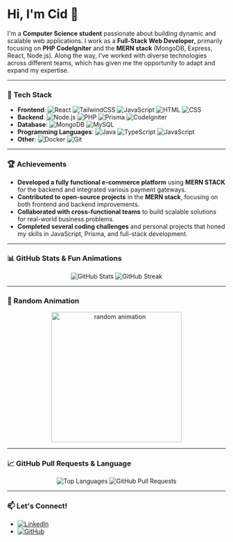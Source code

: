# Hi, I'm Cid 👋

I'm a **Computer Science student** passionate about building dynamic and scalable web applications. I work as a **Full-Stack Web Developer**, primarily focusing on **PHP CodeIgniter** and the **MERN stack** (MongoDB, Express, React, Node.js). Along the way, I’ve worked with diverse technologies across different teams, which has given me the opportunity to adapt and expand my expertise.

---

### 🔧 Tech Stack
- **Frontend**: ![React](https://img.shields.io/badge/-React-61DAFB?logo=react&logoColor=white&style=flat) ![TailwindCSS](https://img.shields.io/badge/-TailwindCSS-38B2AC?logo=tailwindcss&logoColor=white&style=flat) ![JavaScript](https://img.shields.io/badge/-JavaScript-F7DF1E?logo=javascript&logoColor=white&style=flat) ![HTML](https://img.shields.io/badge/-HTML-E34F26?logo=html5&logoColor=white&style=flat) ![CSS](https://img.shields.io/badge/-CSS-1572B6?logo=css3&logoColor=white&style=flat)
- **Backend**: ![Node.js](https://img.shields.io/badge/-Node.js-339933?logo=node.js&logoColor=white&style=flat) ![PHP](https://img.shields.io/badge/-PHP-777BB4?logo=php&logoColor=white&style=flat) ![Prisma](https://img.shields.io/badge/-Prisma-2D3748?logo=prisma&logoColor=white&style=flat) ![CodeIgniter](https://img.shields.io/badge/-CodeIgniter-EF4223?logo=codeigniter&logoColor=white&style=flat)
- **Database**: ![MongoDB](https://img.shields.io/badge/-MongoDB-47A248?logo=mongodb&logoColor=white&style=flat) ![MySQL](https://img.shields.io/badge/-MySQL-4479A1?logo=mysql&logoColor=white&style=flat)
- **Programming Languages**: ![Java](https://img.shields.io/badge/-Java-007396?logo=java&logoColor=white&style=flat) ![TypeScript](https://img.shields.io/badge/-TypeScript-007ACC?logo=typescript&logoColor=white&style=flat) ![JavaScript](https://img.shields.io/badge/-JavaScript-F7DF1E?logo=javascript&logoColor=white&style=flat)
- **Other**: ![Docker](https://img.shields.io/badge/-Docker-2496ED?logo=docker&logoColor=white&style=flat) ![Git](https://img.shields.io/badge/-Git-F05032?logo=git&logoColor=white&style=flat)

---

### 🏆 Achievements
- **Developed a fully functional e-commerce platform** using **MERN STACK** for the backend and integrated various payment gateways.
- **Contributed to open-source projects** in the **MERN stack**, focusing on both frontend and backend improvements.
- **Collaborated with cross-functional teams** to build scalable solutions for real-world business problems.
- **Completed several coding challenges** and personal projects that honed my skills in JavaScript, Prisma, and full-stack development.

---

### 📊 GitHub Stats & Fun Animations

<p align="center">
  <img src="https://github-readme-stats.vercel.app/api?username=SidLD&show_icons=true&theme=radical" alt="GitHub Stats" />
  <img src="https://github-readme-streak-stats.herokuapp.com/?user=SidLD&theme=radical" alt="GitHub Streak" />
</p>

---

### 🚀 Random Animation
<p align="center">
  <img src="https://media.giphy.com/media/LmNwrBhejkK9EFP504/giphy.gif" width="300" alt="random animation">
</p>

---

### 📈 GitHub Pull Requests & Language
<p align="center">
  <img src="https://github-readme-stats.vercel.app/api/top-langs/?username=SidLD&layout=compact&theme=radical" alt="Top Languages" />
  <img src="https://github-readme-stats.vercel.app/api/pin/?username=SidLD&repo=your-repo-name&theme=radical" alt="GitHub Pull Requests">
</p>

---

### 📫 Let's Connect!
- [![LinkedIn](https://img.shields.io/badge/LinkedIn-%230A66C2.svg?style=flat&logo=linkedin&logoColor=white)](https://www.linkedin.com/in/cid-l-7b9065116/)
- [![GitHub](https://img.shields.io/badge/GitHub-%23181717.svg?style=flat&logo=github&logoColor=white)](https://github.com/SidLD/)

